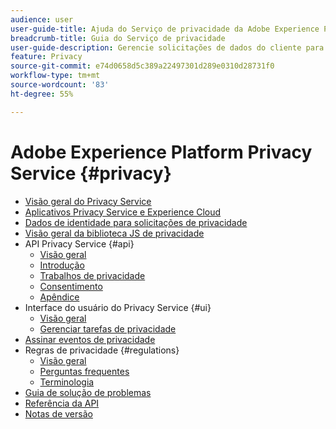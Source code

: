 ```yaml
---
audience: user
user-guide-title: Ajuda do Serviço de privacidade da Adobe Experience Platform
breadcrumb-title: Guia do Serviço de privacidade
user-guide-description: Gerencie solicitações de dados do cliente para cumprir com as normas legais de privacidade, como o GDPR e o CCPA.
feature: Privacy
source-git-commit: e74d0658d5c389a22497301d289e0310d28731f0
workflow-type: tm+mt
source-wordcount: '83'
ht-degree: 55%

---
```



# Adobe Experience Platform Privacy Service {#privacy}

* [Visão geral do Privacy Service](./home.md)
* [Aplicativos Privacy Service e Experience Cloud](./experience-cloud-apps.md)
* [Dados de identidade para solicitações de privacidade](./identity-data.md)
* [Visão geral da biblioteca JS de privacidade](./js-library.md)
* API Privacy Service {#api}
   * [Visão geral](./api/overview.md)
   * [Introdução](./api/getting-started.md)
   * [Trabalhos de privacidade](./api/privacy-jobs.md)
   * [Consentimento](./api/consent.md)
   * [Apêndice](./api/appendix.md)
* Interface do usuário do Privacy Service {#ui}
   * [Visão geral](./ui/overview.md)
   * [Gerenciar tarefas de privacidade](./ui/user-guide.md)
* [Assinar eventos de privacidade](./privacy-events.md)
* Regras de privacidade {#regulations}
   * [Visão geral](./regulations/overview.md)
   * [Perguntas frequentes](./regulations/faq.md)
   * [Terminologia](./regulations/terminology.md)
* [Guia de solução de problemas](./troubleshooting-guide.md)
* [Referência da API](https://www.adobe.io/experience-platform-apis/references/privacy-service/)
* [Notas de versão](./release-notes.md)
